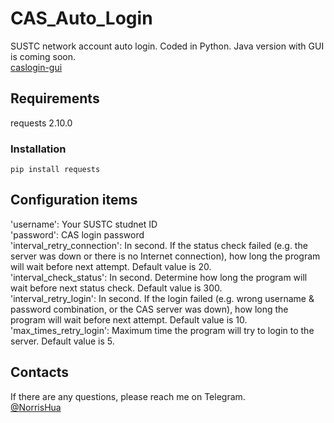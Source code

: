 # CAS_Auto_Login
SUSTC network account auto login. Coded in Python. Java version with GUI is coming soon.      
[caslogin-gui](https://github.com/NorrisHua/caslogin-gui)
## Requirements
requests 2.10.0
### Installation
    pip install requests
## Configuration items
'username': Your SUSTC studnet ID   
'password': CAS login password  
'interval_retry_connection': In second. If the status check failed (e.g. the server was down or there is no Internet connection), how long the program will wait before next attempt. Default value is 20.  
'interval_check_status':  In second. Determine how long the program will wait before next status check. Default value is 300.  
'interval_retry_login':  In second. If the login failed (e.g. wrong username & password combination, or the CAS server was down), how long the program will wait before next attempt. Default value is 10.  
'max_times_retry_login': Maximum time the program will try to login to the server. Default value is 5.
## Contacts
If there are any questions, please reach me on Telegram.   
[@NorrisHua](https://www.telegram.me/NorrisHua)
